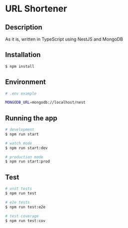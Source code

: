 # URL Shortener

## Description

As it is, written in TypeScript using NestJS and MongoDB

## Installation

```bash
$ npm install
```

## Environment

```bash
# .env example

MONGODB_URL=mongodb://localhost/nest
```

## Running the app

```bash
# development
$ npm run start

# watch mode
$ npm run start:dev

# production mode
$ npm run start:prod
```

## Test

```bash
# unit tests
$ npm run test

# e2e tests
$ npm run test:e2e

# test coverage
$ npm run test:cov
```
